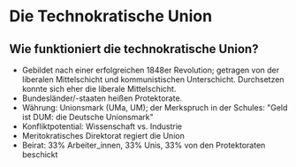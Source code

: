 # Die Technokratische Union

## Wie funktioniert die technokratische Union?

- Gebildet nach einer erfolgreichen 1848er Revolution; getragen von der liberalen Mittelschicht und kommunistischen Unterschicht. Durchsetzen konnte sich eher die liberale Mittelschicht.
- Bundesländer/-staaten heißen Protektorate.
- Währung: Unionsmark (UMa, UM); der Merkspruch in der Schules: "Geld ist DUM: die Deutsche Unionsmark"
- Konfliktpotential: Wissenschaft vs. Industrie
- Meritokratisches Direktorat regiert die Union
- Beirat: 33% Arbeiter_innen, 33% Unis, 33% von den Protektoraten beschickt

